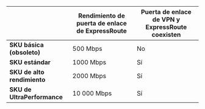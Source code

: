 |  | **Rendimiento de puerta de enlace de ExpressRoute** | **Puerta de enlace de VPN y ExpressRoute coexisten** |
| --- | --- | --- |
| **SKU básica (obsoleto)** |500 Mbps |No |
| **SKU estándar** |1000 Mbps |Sí |
| **SKU de alto rendimiento** |2000 Mbps |Sí |
| **SKU de UltraPerformance** |10 000 Mbps |Sí |

<!--HONumber=Oct16_HO2-->


